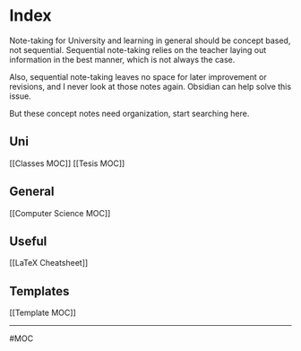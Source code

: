 # Index
Note-taking for University and learning in general should be concept based, not sequential. Sequential note-taking relies on the teacher laying out information in the best manner, which is not always the case.

Also, sequential note-taking leaves no space for later improvement or revisions, and I never look at those notes again. Obsidian can help solve this issue.

But these concept notes need organization, start searching here.

## Uni
[[Classes MOC]]
[[Tesis MOC]]

## General
[[Computer Science MOC]]

## Useful
[[LaTeX Cheatsheet]]

## Templates
[[Template MOC]]

---
#MOC
